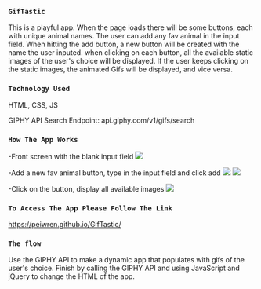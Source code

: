 
### `GifTastic`
This is a playful app. When the page loads there will be some buttons, each with unique animal names. The user can add any fav animal in the input field. When hitting the add button, a new button will be created with the name the user inputed. when clicking on each button, all the available static images of the user's choice will be displayed. If the user keeps clicking on the static images, the animated Gifs will be displayed, and vice versa.

### `Technology Used`
HTML, CSS, JS

GIPHY API Search Endpoint: api.giphy.com/v1/gifs/search

### `How The App Works`
-Front screen with the blank input field
<img src="http://peiwren.com/gify1.jpg">

-Add a new fav animal button, type in the input field and click add
<img src="http://peiwren.com/gify2.jpg">
<img src="http://peiwren.com/gify3.jpg">

-Click on the button, display all available images
<img src="http://peiwren.com/gifyani.jpg">


### `To Access The App Please Follow The Link`
https://peiwren.github.io/GifTastic/

### `The flow`
Use the GIPHY API to make a dynamic app that populates with gifs of the user's choice. Finish by calling the GIPHY API and using JavaScript and jQuery to change the HTML of the app.
